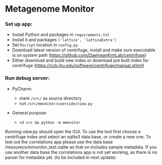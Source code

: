 # Metagenome Monitor

### Set up app:

- Install Python and packages in `requirements.txt`
- Install `R` and packages `('lattice', 'latticeExtra')`
- Set `Rscript` location in `config.py`
- Download latest version of centrifuge, install and make sure executable is on system path (https://github.com/DaehwanKimLab/centrifuge)
- Either download and build new index or download pre built index for centrifuge (https://ccb.jhu.edu/software/centrifuge/manual.shtml)

### Run debug server:

- PyCharm:
  - mark `/src/` as source directory
  - run `/src/mmonitor/userside/view.py`

- General purpose:
  - `cd src && python -m mmonitor`

Running view.py should open the GUI.
To use the tool first choose a centrifuge index and select an sqlite3 data base, or create a new one.
To test out the correlations app please use the data base /resourecs/mmonitor_test.sqlite as that on includes sample metadata.
If you use another data base the correlations app is not yet working, as there is no parser for metadata yet. (to be included in next update)

